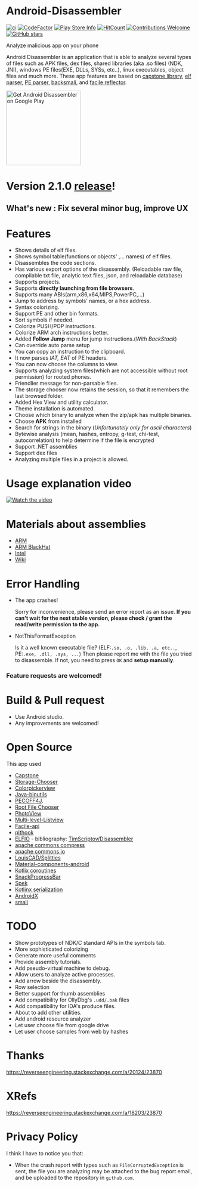 # Android-Disassembler

[![ci][1]][2]
[![CodeFactor](https://www.codefactor.io/repository/github/kyhsgeekcode/android-disassembler/badge/master)](https://www.codefactor.io/repository/github/kyhsgeekcode/android-disassembler/overview/master)
[![Play Store Info](https://img.shields.io/badge/Play_Store-v2.0.3-36B0C1.svg?style=flat-square)](https://play.google.com/store/apps/details?id=com.kyhsgeekcode.disassembler)
[![HitCount](http://hits.dwyl.com/KYHSGeekCode/Android-Disassembler.svg)](http://hits.dwyl.com/KYHSGeekCode/Android-Disassembler)
[![Contributions Welcome](https://img.shields.io/badge/contributions-welcome-brightgreen.svg?style=round)](https://github.com/KYHSGeekCode/Android-Disassembler/issues)
[![GitHub stars](https://img.shields.io/github/stars/KYHSGeekCode/Android-Disassembler.svg?style=social&label=Star&maxAge=2592000)](https://github.com/KYHSGeekCode/Android-Disassembler/stargazers/)

Analyze malicious app on your phone

Android Disassembler is an application that is able to analyze several types of files such as APK files, dex files, shared libraries (aka .so files) (NDK, JNI), windows PE files(EXE, DLLs, SYSs, etc..), linux executables, object files and much more. These app features are based on [capstone library](https://github.com/aquynh/capstone), [elf](https://github.com/serge1/ELFIO) [parser](https://github.com/jawi/java-binutils), [PE parser](https://github.com/kichik/pecoff4j), [backsmali](https://github.com/JesusFreke/smali), and [facile reflector](https://github.com/TomSmartBishop/facile-api).

[<img src="https://play.google.com/intl/en_us/badges/images/apps/en-play-badge-border.png" width="200" alt="Get Android Disassembler on Google Play" />](https://play.google.com/store/apps/details?id=com.kyhsgeekcode.disassembler "Get Android Disassembler on Google Play")

# Version 2.1.0 [release](https://github.com/KYHSGeekCode/Android-Disassembler/releases)!

## What's new : Fix several minor bug, improve UX
# Features
- Shows details of elf files.
- Shows symbol table(functions or objects' ,... names) of elf files.
- Disassembles the code sections.
- Has various export options of the disassembly. (Reloadable raw file, compilable txt file, analytic text files, json, and  reloadable database)
- Supports projects.
- Supports **directly launching from file browsers**.
- Supports many ABIs(arm,x86,x64,MIPS,PowerPC,...)
- Jump to address by symbols' names, or a hex address.
- Syntax colorizing.
- Support PE and other bin formats.
- Sort symbols if needed.
- Colorize PUSH/POP instructions.
- Colorize ARM arch instructions better.
- Added **Follow Jump** menu for jump instructions.(*With BackStack*)
- Can override auto parse setup
- You can copy an instruction to the clipboard.
- It now parses *IAT, EAT* of PE headers.
- You can now choose the columns to view.
- Supports analyzing system files(which are not accessible without root permission) for rooted phones.
- Friendlier message for non-parsable files.
- The storage chooser now retains the session, so that it remembers the last browsed folder.
- Added Hex View and utility calculator.
- Theme installation is automated.
- Choose which binary to analyze when the zip/apk has multiple binaries.
- Choose **APK** from installed
- Search for strings in the binary (*Unfortunately only for ascii characters*)
- Bytewise analysis (mean, hashes, entropy, g-test, chi-test, autocorrelation) to help determine if the file is encrypted
- Support .NET assemblies
- Support dex files
- Analyzing multiple files in a project is allowed.

# Usage explanation video

[![Watch the video](https://img.youtube.com/vi/WZk0JdgSnTs/maxresdefault.jpg)](https://youtu.be/WZk0JdgSnTs)

# Materials about assemblies
 - [ARM](https://www.google.co.kr/url?sa=t&source=web&rct=j&url=http://arantxa.ii.uam.es/~gdrivera/sed/docs/ARMBook.pdf&ved=2ahUKEwjagIuEzOTeAhXHvLwKHeWcCnYQFjAAegQIBBAB&usg=AOvVaw2WWago0qaeDy06z0pgVR3n)
 - [ARM BlackHat](https://www.google.com/url?q=https://www.blackhat.com/presentations/bh-europe-04/bh-eu-04-dehaas/bh-eu-04-dehaas.pdf&sa=U&ved=2ahUKEwjzg-OCg-3eAhUFT7wKHfXlABIQFjACegQIChAB&usg=AOvVaw0JFoqyycNHnqauD5yO6jIj)
 - [Intel](https://en.m.wikibooks.org/wiki/X86_Assembly)
 - [Wiki](https://github.com/KYHSGeekCode/Android-Disassembler/wiki)

# Error Handling

 - The app crashes!

   Sorry for inconvenience, please send an error report as an issue. **If you can't wait for the next stable version, please check / grant the read/write permission to the app.**

 - NotThisFormatException

   Is it a well known executable file? (ELF:`.so, .o, .lib, .a, etc..`, PE:`.exe, .dll, .sys, ...`) Then please report me with the file you tried to disassemble.
   If not, you need to press `OK` and **setup manually**.


### Feature requests are welcomed!

# Build & Pull request
 - Use Android studio.
 - Any improvements are welcomed!

# Open Source
 This app used
 - [Capstone](https://github.com/aquynh/capstone)
 - [Storage-Chooser](https://github.com/codekidX/storage-chooser)
 - [Colorpickerview](https://github.com/skydoves/ColorPickerView)
 - [Java-binutils](https://github.com/jawi/java-binutils)
 - [PECOFF4J](https://github.com/kichik/pecoff4j).
 - [Root File Chooser](https://github.com/KYHSGeekCode/RootFilePicker)
 - [PhotoView](https://github.com/chrisbanes/PhotoView)
 - [Multi-level-Listview](https://github.com/open-rnd/android-multi-level-listview)
 - [Facile-api](https://github.com/TomSmartBishop/facile-api)
 - [plthook](https://github.com/kubo/plthook/)
 - [ELFIO](https://github.com/serge1/ELFIO) - bibliography: [TimScriptov/Disassembler](https://github.com/TimScriptov/Disassembler/blob/master/app/src/main/jni/Disassembler.cpp)
 - [apache commons compress](https://commons.apache.org/proper/commons-compress/)
 - [apache commons io](https://commons.apache.org/proper/commons-io/)
 - [LouisCAD/Splitties](https://github.com/LouisCAD/Splitties)
 - [Material-components-android](https://github.com/material-components/material-components-android)
 - [Kotlix coroutines](https://github.com/Kotlin/kotlinx.coroutines)
 - [SnackProgressBar](https://github.com/tingyik90/snackprogressbar)
 - [Spek](https://github.com/spekframework/spek)
 - [Kotlinx serialization](https://github.com/Kotlin/kotlinx.serialization)
 - [AndroidX](https://android.googlesource.com/platform/frameworks/support/+/androidx-master-dev)
 - [smali](https://github.com/JesusFreke/smali)
# TODO
 - Show prototypes of NDK/C standard APIs in the symbols tab.
 - More sophisticated colorizing
 - Generate more useful comments
 - Provide assembly tutorials.
 - Add pseudo-virtual machine to debug.
 - Allow users to analyze active processes.
 - Add arrow beside the disassembly.
 - Row selection
 - Better support for thumb assemblies
 - Add compatibility for OllyDbg's `.udd/.bak` files
 - Add compatibility for IDA's produce files.
 - About to add other utilities.
 - Add android resource analyzer
 - Let user choose file from google drive
 - Let user choose samples from web by hashes

# Thanks
https://reverseengineering.stackexchange.com/a/20124/23870

# XRefs
https://reverseengineering.stackexchange.com/a/18203/23870

# Privacy Policy
I think I have to notice you that:

- When the crash report with types such as `FileCorruptedException` is sent, the file you are analyzing may be attached to the bug report email, and be uploaded to the repository in `github.com`.

[1]: https://github.com/KYHSGeekCode/Android-Disassembler/workflows/ci/badge.svg
[2]: https://github.com/KYHSGeekCode/Android-Disassembler/actions
